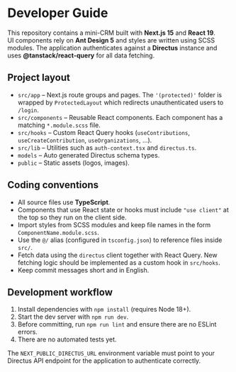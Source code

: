 # Developer Guide

This repository contains a mini-CRM built with **Next.js 15** and **React 19**.  
UI components rely on **Ant Design 5** and styles are written using SCSS modules.
The application authenticates against a **Directus** instance and uses
**@tanstack/react-query** for all data fetching.

## Project layout

- `src/app` – Next.js route groups and pages. The `'(protected)'` folder is
  wrapped by `ProtectedLayout` which redirects unauthenticated users to
  `/login`.
- `src/components` – Reusable React components. Each component has a matching
  `*.module.scss` file.
- `src/hooks` – Custom React Query hooks (`useContributions`,
  `useCreateContribution`, `useOrganizations`, ...).
- `src/lib` – Utilities such as `auth-context.tsx` and `directus.ts`.
- `models` – Auto generated Directus schema types.
- `public` – Static assets (logos, images).

## Coding conventions

- All source files use **TypeScript**.
- Components that use React state or hooks must include `"use client"` at the
  top so they run on the client side.
- Import styles from SCSS modules and keep file names in the form
  `ComponentName.module.scss`.
- Use the `@/` alias (configured in `tsconfig.json`) to reference files inside
  `src/`.
- Fetch data using the `directus` client together with React Query. New fetching
  logic should be implemented as a custom hook in `src/hooks`.
- Keep commit messages short and in English.

## Development workflow

1. Install dependencies with `npm install` (requires Node 18+).
2. Start the dev server with `npm run dev`.
3. Before committing, run `npm run lint` and ensure there are no ESLint errors.
4. There are no automated tests yet.

The `NEXT_PUBLIC_DIRECTUS_URL` environment variable must point to your Directus
API endpoint for the application to authenticate correctly.

